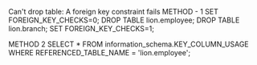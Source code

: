 Can't drop table: A foreign key constraint fails
METHOD - 1 
SET FOREIGN_KEY_CHECKS=0; 
DROP TABLE lion.employee;
DROP TABLE lion.branch;
SET FOREIGN_KEY_CHECKS=1;

METHOD 2 
SELECT * 
FROM information_schema.KEY_COLUMN_USAGE 
WHERE REFERENCED_TABLE_NAME = 'lion.employee';